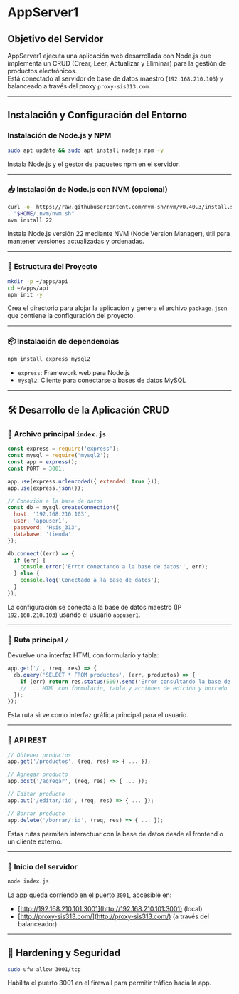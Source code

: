 # AppServer1 

##  Objetivo del Servidor

AppServer1 ejecuta una aplicación web desarrollada con Node.js que implementa un CRUD (Crear, Leer, Actualizar y Eliminar) para la gestión de productos electrónicos.  
Está conectado al servidor de base de datos maestro (`192.168.210.103`) y balanceado a través del proxy `proxy-sis313.com`.

---


##  Instalación y Configuración del Entorno

###  Instalación de Node.js y NPM

```bash
sudo apt update && sudo apt install nodejs npm -y
```

Instala Node.js y el gestor de paquetes npm en el servidor.

---

### 📥 Instalación de Node.js con NVM (opcional)

```bash
curl -o- https://raw.githubusercontent.com/nvm-sh/nvm/v0.40.3/install.sh | bash
. "$HOME/.nvm/nvm.sh"
nvm install 22
```

Instala Node.js versión 22 mediante NVM (Node Version Manager), útil para mantener versiones actualizadas y ordenadas.

---

### 📁 Estructura del Proyecto

```bash
mkdir -p ~/apps/api
cd ~/apps/api
npm init -y
```

Crea el directorio para alojar la aplicación y genera el archivo `package.json` que contiene la configuración del proyecto.

---

### 📦 Instalación de dependencias

```bash
npm install express mysql2
```

- `express`: Framework web para Node.js  
- `mysql2`: Cliente para conectarse a bases de datos MySQL

---

## 🛠️ Desarrollo de la Aplicación CRUD

### 📝 Archivo principal `index.js`

```javascript
const express = require('express');
const mysql = require('mysql2');
const app = express();
const PORT = 3001;

app.use(express.urlencoded({ extended: true }));
app.use(express.json());

// Conexión a la base de datos
const db = mysql.createConnection({
  host: '192.168.210.103',
  user: 'appuser1',
  password: 'Hsis_313',
  database: 'tienda'
});

db.connect((err) => {
  if (err) {
    console.error('Error conectando a la base de datos:', err);
  } else {
    console.log('Conectado a la base de datos');
  }
});
```

La configuración se conecta a la base de datos maestro (IP `192.168.210.103`) usando el usuario `appuser1`.

---

### 📄 Ruta principal `/`

Devuelve una interfaz HTML con formulario y tabla:

```javascript
app.get('/', (req, res) => {
  db.query('SELECT * FROM productos', (err, productos) => {
    if (err) return res.status(500).send('Error consultando la base de datos');
    // ... HTML con formulario, tabla y acciones de edición y borrado
  });
});
```

Esta ruta sirve como interfaz gráfica principal para el usuario.

---

### 📡 API REST

```javascript
// Obtener productos
app.get('/productos', (req, res) => { ... });

// Agregar producto
app.post('/agregar', (req, res) => { ... });

// Editar producto
app.put('/editar/:id', (req, res) => { ... });

// Borrar producto
app.delete('/borrar/:id', (req, res) => { ... });
```

Estas rutas permiten interactuar con la base de datos desde el frontend o un cliente externo.

---

### 🚀 Inicio del servidor

```bash
node index.js
```

La app queda corriendo en el puerto `3001`, accesible en:

- [http://192.168.210.101:3001](http://192.168.210.101:3001) (local)  
- [http://proxy-sis313.com/](http://proxy-sis313.com/) (a través del balanceador)

---

## 🔐 Hardening y Seguridad

```bash
sudo ufw allow 3001/tcp
```

Habilita el puerto 3001 en el firewall para permitir tráfico hacia la app.


